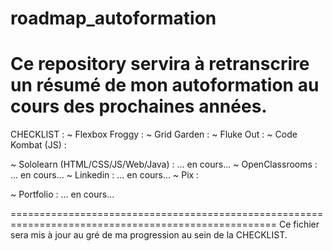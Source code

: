 # roadmap_autoformation
Ce repository servira à retranscrire un résumé de mon autoformation au cours des prochaines années.
====================================================================================================

CHECKLIST :
~ Flexbox Froggy :
~ Grid Garden :
~ Fluke Out :
~ Code Kombat (JS) :

~ Sololearn (HTML/CSS/JS/Web/Java) : ... en cours...
~ OpenClassrooms : ... en cours...
~ Linkedin : ... en cours...
~ Pix :

~ Portfolio : ... en cours...

====================================================================================================
Ce fichier sera mis à jour au gré de ma progression au sein de la CHECKLIST.
